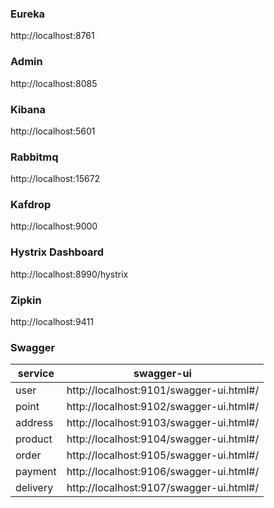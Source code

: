 ### Eureka 
http://localhost:8761

### Admin
http://localhost:8085

### Kibana
http://localhost:5601

### Rabbitmq
http://localhost:15672

### Kafdrop
http://localhost:9000

### Hystrix Dashboard
http://localhost:8990/hystrix

### Zipkin
http://localhost:9411

### Swagger

| service | swagger-ui |
| --- | --- |
| user | http://localhost:9101/swagger-ui.html#/ |
| point | http://localhost:9102/swagger-ui.html#/ |
| address | http://localhost:9103/swagger-ui.html#/ |
| product | http://localhost:9104/swagger-ui.html#/ |
| order | http://localhost:9105/swagger-ui.html#/ |
| payment | http://localhost:9106/swagger-ui.html#/ |
| delivery | http://localhost:9107/swagger-ui.html#/ |
